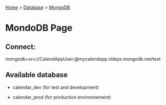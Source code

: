 [Home](../Home.md) > [Database](./database.md) > [MongoDB](./mongodb.md)

# MondoDB Page

## Connect: 

mongodb+srv://CalendAppUser:<secret>@mycalendapp.nbkps.mongodb.net/test

## Available database

- calendar_dev (for test and development)

- calendar_prod (for production environnement)

